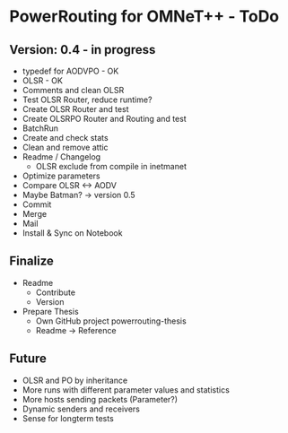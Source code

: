 PowerRouting for OMNeT++ - ToDo
===============================

Version: 0.4 - in progress
--------------------------

* typedef for AODVPO - OK
* OLSR - OK
* Comments and clean OLSR
* Test OLSR Router, reduce runtime?
* Create OLSR Router and test
* Create OLSRPO Router and Routing and test
* BatchRun
* Create and check stats
* Clean and remove attic
* Readme / Changelog
  * OLSR exclude from compile in inetmanet
* Optimize parameters
* Compare OLSR <-> AODV
* Maybe Batman? -> version 0.5
* Commit
* Merge
* Mail 
* Install & Sync on Notebook


Finalize
--------

* Readme
	* Contribute
	* Version
* Prepare Thesis
	* Own GitHub project powerrouting-thesis
	* Readme -> Reference

Future
------

* OLSR and PO by inheritance
* More runs with different parameter values and statistics
* More hosts sending packets (Parameter?)
* Dynamic senders and receivers
* Sense for longterm tests